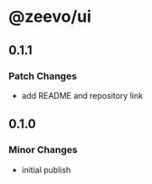 # @zeevo/ui

## 0.1.1

### Patch Changes

- add README and repository link

## 0.1.0

### Minor Changes

- initial publish

